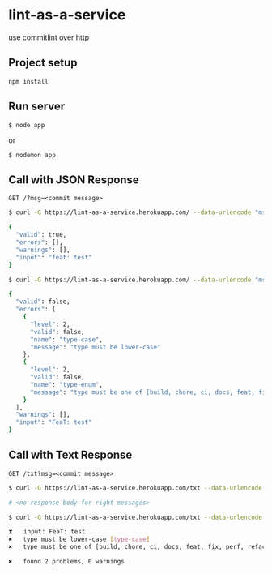 # lint-as-a-service

use commitlint over http


## Project setup
`npm install`

## Run server
`$ node app`

or

`$ nodemon app`

## Call with JSON Response

`GET /?msg=<commit message>`

```bash
$ curl -G https://lint-as-a-service.herokuapp.com/ --data-urlencode "msg=feat: test" | jq

{
  "valid": true,
  "errors": [],
  "warnings": [],
  "input": "feat: test"
}
```


```bash
$ curl -G https://lint-as-a-service.herokuapp.com/ --data-urlencode "msg=FeaT: test" | jq

{
  "valid": false,
  "errors": [
    {
      "level": 2,
      "valid": false,
      "name": "type-case",
      "message": "type must be lower-case"
    },
    {
      "level": 2,
      "valid": false,
      "name": "type-enum",
      "message": "type must be one of [build, chore, ci, docs, feat, fix, perf, refactor, revert, style, test]"
    }
  ],
  "warnings": [],
  "input": "FeaT: test"
}
```

## Call with Text Response

`GET /txt?msg=<commit message>`

```bash
$ curl -G https://lint-as-a-service.herokuapp.com/txt --data-urlencode "msg=feat: test"

# <no response body for right messages>

```

```bash
$ curl -G https://lint-as-a-service.herokuapp.com/txt --data-urlencode "msg=FeaT: test"

⧗   input: FeaT: test
✖   type must be lower-case [type-case]
✖   type must be one of [build, chore, ci, docs, feat, fix, perf, refactor, revert, style, test] [type-enum]

✖   found 2 problems, 0 warnings

```
